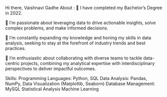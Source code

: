 Hi there, Vaishnavi Gadhe
About :
🔭 I have completed my Bachelor’s Degree in 2022.
 
🔭 I’m passionate about leveraging data to drive actionable insights, solve complex problems, and make informed decisions.

🔭 I’m constantly expanding my knowledge and honing my skills in data analysis, seeking to stay at the forefront of industry trends and best practices.

💬 I’m enthusiastic about collaborating with diverse teams to tackle data-centric projects, combining my analytical expertise with interdisciplinary perspectives to deliver impactful outcomes.

Skills:
 Programming Languages: Python, SQL
 Data Analysis: Pandas, NumPy, Data Visualization (Matplotlib, Seaborn)
 Database Management: MySQL
 Statistical Analysis
 Machine Learning
